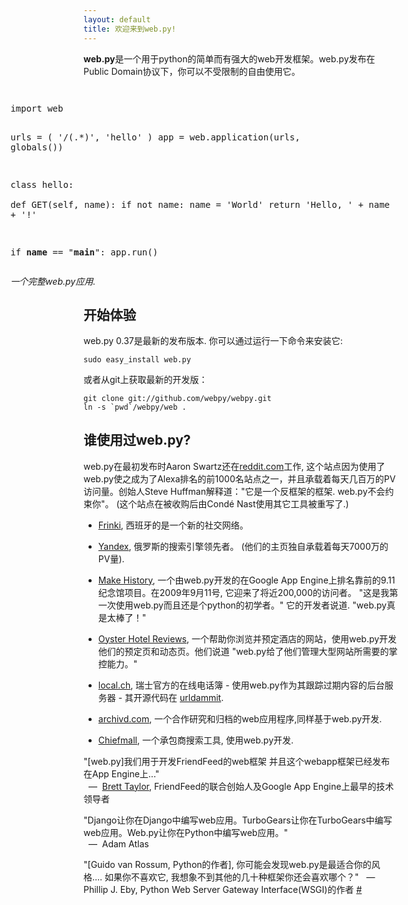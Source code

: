 ```yaml
---
layout: default
title: 欢迎来到web.py!
---
```


**web.py**是一个用于python的简单而有强大的web开发框架。web.py发布在Public Domain协议下，你可以不受限制的自由使用它。

<div style="float: right; margin: 1em"> 
<pre>
import web
        
urls = (
    '/(.*)', 'hello'
)
app = web.application(urls, globals())

class hello:        
    def GET(self, name):
        if not name: 
            name = 'World'
        return 'Hello, ' + name + '!'

if __name__ == "__main__":
    app.run()
</pre>
<em>一个完整web.py应用.</em>
</div>

## 开始体验

web.py 0.37是最新的发布版本. 你可以通过运行一下命令来安装它:

    sudo easy_install web.py

或者从git上获取最新的开发版：
    
    git clone git://github.com/webpy/webpy.git
    ln -s `pwd`/webpy/web .

## 谁使用过web.py?

web.py在最初发布时Aaron Swartz还在[reddit.com][20]工作, 这个站点因为使用了web.py使之成为了Alexa排名的前1000名站点之一，并且承载着每天几百万的PV访问量。创始人Steve Huffman解释道："它是一个反框架的框架. web.py不会约束你"。 (这个站点在被收购后由Condé Nast使用其它工具被重写了.)

   [20]: http://reddit.com/

* [Frinki](http://frinki.com), 西班牙的是一个新的社交网络。

* [Yandex][21], 俄罗斯的搜索引擎领先者。 (他们的主页独自承载着每天7000万的PV量).

   [21]: http://yandex.ru

* [Make History](http://makehistory.national911memorial.org), 一个由web.py开发的在Google App Engine上排名靠前的9.11纪念馆项目。在2009年9月11号, 它迎来了将近200,000的访问者。 "这是我第一次使用web.py而且还是个python的初学者。" 它的开发者说道. "web.py真是太棒了！"

* [Oyster Hotel Reviews](http://www.oyster.com/), 一个帮助你浏览并预定酒店的网站，使用web.py开发他们的预定页和动态页。他们说道 "web.py给了他们管理大型网站所需要的掌控能力。" 

* [local.ch](http://www.local.ch), 瑞士官方的在线电话簿 - 使用web.py作为其跟踪过期内容的后台服务器 - 其开源代码在 [urldammit](http://github.com/harryf/urldammit/tree/master).

* [archivd.com](http://www.archivd.com), 一个合作研究和归档的web应用程序,同样基于web.py开发.

* [Chiefmall](http://www.chiefmall.com/), 一个承包商搜索工具, 使用web.py开发.

"[web.py]我们用于开发FriendFeed的web框架 并且这个webapp框架已经发布在App Engine上..."  
<span class="cite">&nbsp;&nbsp;&mdash;&nbsp; [Brett Taylor](http://bret.appspot.com/entry/experimenting-google-app-engine), FriendFeed的联合创始人及Google App Engine上最早的技术领导者</span>

"Django让你在Django中编写web应用。TurboGears让你在TurboGears中编写web应用。Web.py让你在Python中编写web应用。"  
<span class="cite">&nbsp;&nbsp;&mdash;&nbsp; Adam Atlas</span>

"[Guido van Rossum, Python的作者], 你可能会发现web.py是最适合你的风格.... 如果你不喜欢它, 我想象不到其他的几十种框架你还会喜欢哪个？"
<span class="cite">&nbsp;&nbsp;&mdash;&nbsp; Phillip J. Eby, Python Web Server Gateway Interface(WSGI)的作者 [#][30]</span>

   [30]: http://www.artima.com/forums/flat.jsp?forum=106&thread=146149&start=30&msRange=15

